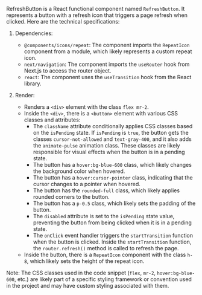 RefreshButton is a React functional component named `RefreshButton`. It represents a button with a refresh icon that triggers a page refresh when clicked. Here are the technical specifications:

1. Dependencies:

   - `@components/icons/repeat`: The component imports the `RepeatIcon` component from a module, which likely represents a custom repeat icon.
   - `next/navigation`: The component imports the `useRouter` hook from Next.js to access the router object.
   - `react`: The component uses the `useTransition` hook from the React library.

2. Render:
   - Renders a `<div>` element with the class `flex mr-2`.
   - Inside the `<div>`, there is a `<button>` element with various CSS classes and attributes:
     - The `className` attribute conditionally applies CSS classes based on the `isPending` state. If `isPending` is `true`, the button gets the classes `cursor-not-allowed` and `text-gray-400`, and it also adds the `animate-pulse` animation class. These classes are likely responsible for visual effects when the button is in a pending state.
     - The button has a `hover:bg-blue-600` class, which likely changes the background color when hovered.
     - The button has a `hover:cursor-pointer` class, indicating that the cursor changes to a pointer when hovered.
     - The button has the `rounded-full` class, which likely applies rounded corners to the button.
     - The button has a `p-0.5` class, which likely sets the padding of the button.
     - The `disabled` attribute is set to the `isPending` state value, preventing the button from being clicked when it is in a pending state.
     - The `onClick` event handler triggers the `startTransition` function when the button is clicked. Inside the `startTransition` function, the `router.refresh()` method is called to refresh the page.
   - Inside the button, there is a `RepeatIcon` component with the class `h-8`, which likely sets the height of the repeat icon.

Note: The CSS classes used in the code snippet (`flex`, `mr-2`, `hover:bg-blue-600`, etc.) are likely part of a specific styling framework or convention used in the project and may have custom styling associated with them.

